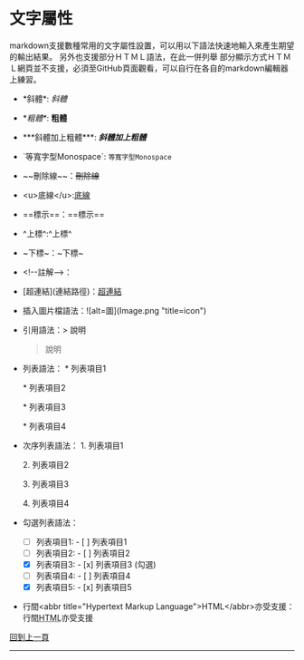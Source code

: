 # 文字屬性

markdown支援數種常用的文字屬性設置，可以用以下語法快速地輸入來產生期望的輸出結果。
另外也支援部分ＨＴＭＬ語法，在此一併列舉
部分顯示方式ＨＴＭＬ網頁並不支援，必須至GitHub頁面觀看，可以自行在各自的markdown編輯器上練習。

* \*斜體\*: *斜體*

* \**粗體\**: **粗體**

* \*\*\*斜體加上粗體\*\*\*: ***斜體加上粗體***

* \`等寬字型Monospace\`: `等寬字型Monospace`

* \~\~刪除線\~\~：~~刪除線~~

* \<u>底線\</u>:<u>底線</u>

* \==標示\==：==標示==

* \^上標\^:^上標^

* \~下標\~：~下標~

* \<!--註解-->：<!--註解-->

* \[超連結](連結路徑)：[超連結](font.md)

* 插入圖片檔語法：\!\[alt=圖](Image.png "title=icon")

* 引用語法：\> 說明

  > 說明

* 列表語法： 
  \* 列表項目1
  
  \* 列表項目2
  
  \* 列表項目3
  
  \* 列表項目4
  
  
  
* 次序列表語法：
  1\. 列表項目1
  
  2\. 列表項目2
  
  3\. 列表項目3
  
  4\. 列表項目4
  
  
  
* 勾選列表語法：
  
  - [ ] 列表項目1: - [ ] 列表項目1
  - [ ] 列表項目2: - [ ] 列表項目2
  - [x] 列表項目3: - [x] 列表項目3 (勾選)
  - [ ] 列表項目4: - [ ] 列表項目4
  - [x] 列表項目5: - [x] 列表項目5
  
* 行間\<abbr title="Hypertext Markup Language">HTML\</abbr>亦受支援：行間<abbr title="Hypertext Markup Language">HTML</abbr>亦受支援



[回到上一頁](markdown.md)

---

